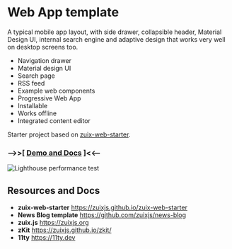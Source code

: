 # Web App template

A typical mobile app layout, with side drawer, collapsible header, Material Design UI, internal search engine
and adaptive design that works very well on desktop screens too.

- Navigation drawer
- Material design UI
- Search page
- RSS feed
- Example web components
- Progressive Web App
- Installable
- Works offline
- Integrated content editor

Starter project based on [zuix-web-starter](https://zuixjs.github.io/zuix-web-starter).

### --&gt;&gt;[ [Demo and Docs](https://zuixjs.github.io/web-app) ]&lt;&lt;--

![Lighthouse performance test](https://zuixjs.github.io/web-app/images/lighthouse.png)

## Resources and Docs

- **zuix-web-starter** https://zuixjs.github.io/zuix-web-starter
- **News Blog template** https://github.com/zuixjs/news-blog
- **zuix.js** https://zuixjs.org
- **zKit** https://zuixjs.github.io/zkit/
- **11ty** https://11ty.dev
